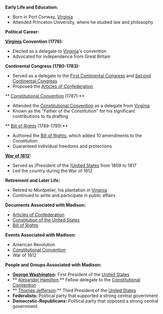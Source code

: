 **Early Life and Education:**

* Born in Port Conway, [Virginia](./../virginia/)
* Attended Princeton University, where he studied law and philosophy

**Political Career:**

**[Virginia](./../virginia/) Convention (1776):**

* Elected as a delegate to [Virginia](./../virginia/)'s convention
* Advocated for independence from Great Britain

**Continental Congress (1780-1783):**

* Served as a delegate to the [First Continental Congress](./../first-continental-congress/) and [Second Continental Congress](./../second-continental-congress/)
* Proposed the [Articles of Confederation](./../articles-of-confederation/)

** [Constitutional Convention](./../constitutional-convention/) (1787):**

* Attended the [Constitutional Convention](./../constitutional-convention/) as a delegate from [Virginia](./../virginia/)
* Known as the "Father of the Constitution" for his significant contributions to its drafting

** [Bill of Rights](./../bill-of-rights/) (1789-1791):**

* Authored the [Bill of Rights](./../bill-of-rights/), which added 10 amendments to the Constitution
* Guaranteed individual freedoms and protections

**[War of 1812](./../war-of-1812/):**

* Served as [President of the [[United States](./../president-of-the-[[united-states/) from 1809 to 1817
* Led the country during the War of 1812

**Retirement and Later Life:**

* Retired to Montpelier, his plantation in [Virginia](./../virginia/)
* Continued to write and participate in public affairs

**Documents Associated with Madison:**

* [Articles of Confederation](./../articles-of-confederation/)
* [Constitution of the United States](./../constitution-of-the-united-states/)
* [Bill of Rights](./../bill-of-rights/)

**Events Associated with Madison:**

* American Revolution
* [Constitutional Convention](./../constitutional-convention/)
* War of 1812

**People and Groups Associated with Madison:**

* **[George Washington](./../george-washington/):** First President of the [United States](./../united-states/)
* ** [Alexander Hamilton](./../alexander-hamilton/):** Fellow delegate to the [Constitutional Convention](./../constitutional-convention/)
* ** [Thomas Jefferson](./../thomas-jefferson/):** Third President of the [United States](./../united-states/)
* **Federalists:** Political party that supported a strong central government
* **Democratic-Republicans:** Political party that opposed a strong central government